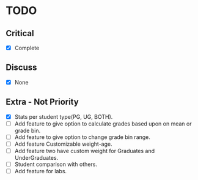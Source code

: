 # TODO

## Critical  
- [X] Complete

## Discuss  
- [X] None

## Extra - Not Priority  
- [X] Stats per student type(PG, UG, BOTH).
- [ ] Add feature to give option to calculate grades based upon on mean or grade bin.
- [ ] Add feature to give option to change grade bin range.
- [ ] Add feature Customizable weight-age.
- [ ] Add feature two have custom weight for Graduates and UnderGraduates.
- [ ] Student comparison with others.
- [ ] Add feature for labs.